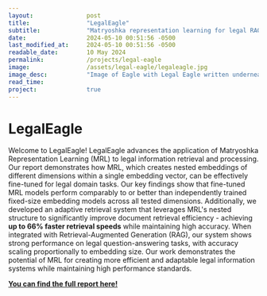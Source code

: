 ```yaml
---
layout:               post
title:                "LegalEagle"
subtitle:             "Matryoshka representation learning for legal RAG applications"
date:                 2024-05-10 00:51:56 -0500
last_modified_at:     2024-05-10 00:51:56 -0500
readable_date:        10 May 2024
permalink:            /projects/legal-eagle
image:                /assets/legal-eagle/legaleagle.jpg
image_desc:           "Image of Eagle with Legal Eagle written underneath it"
read_time:            
project:              true
---
```


# LegalEagle

Welcome to LegalEagle! LegalEagle advances the application of Matryoshka Representation Learning (MRL) to legal information retrieval and processing. Our report demonstrates how MRL, which creates nested embeddings of different dimensions within a single embedding vector, can be effectively fine-tuned for legal domain tasks. Our key findings show that fine-tuned MRL models perform comparably to or better than independently trained fixed-size embedding models across all tested dimensions. Additionally, we developed an adaptive retrieval system that leverages MRL's nested structure to significantly improve document retrieval efficiency - achieving **up to 66% faster retrieval speeds** while maintaining high accuracy. When integrated with Retrieval-Augmented Generation (RAG), our system shows strong performance on legal question-answering tasks, with accuracy scaling proportionally to embedding size. Our work demonstrates the potential of MRL for creating more efficient and adaptable legal information systems while maintaining high performance standards.

[**You can find the full report here!**](https://drive.google.com/file/d/1P0iRC1l5AZwE60sEs-RrougywhuVesAg/view?usp=sharing)
